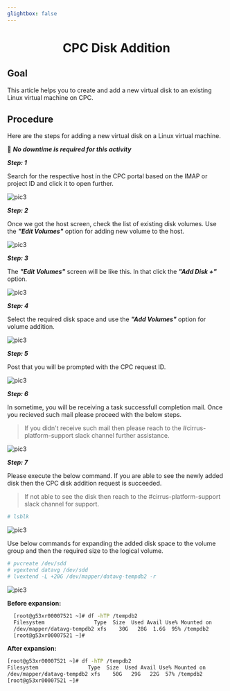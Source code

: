 ```yaml
---
glightbox: false
---
```


<h1 align="center">CPC Disk Addition</h1>  

## Goal

This article helps you to create and add a new virtual disk to an existing Linux virtual machine on CPC.

## Procedure

Here are the steps for adding a new virtual disk on a Linux virtual machine.  

📌  ***No downtime is required for this activity***

***Step: 1***

Search for the respective host in the CPC portal based on the IMAP or project ID and click it to open further.

![pic3](./pictures/Picture_CPC_Disk_Addition1.png)

***Step: 2***

Once we got the host screen, check the list of existing disk volumes. Use the ***"Edit Volumes"*** option for adding new volume to the host.

![pic3](./pictures/Picture_CPC_Disk_Addition2.png)

***Step: 3***

The ***"Edit Volumes"*** screen will be like this. In that click the ***"Add Disk +"*** option.

![pic3](./pictures/Picture_CPC_Disk_Addition3.png)

***Step: 4***

Select the required disk space and use the ***"Add Volumes"*** option for volume addition.

![pic3](./pictures/Picture_CPC_Disk_Addition4.png)

***Step: 5***

Post that you will be prompted with the CPC request ID.

![pic3](./pictures/Picture_CPC_Disk_Addition5.png)

***Step: 6***

In sometime, you will be receiving a task successfull completion mail. Once you recieved such mail please proceed with the below steps.
  
  > If you didn't receive such mail then please reach to the #cirrus-platform-support slack channel further assistance.

![pic3](./pictures/Picture_CPC_Disk_Addition6.png)

***Step: 7***

Please execute the below command. If you are able to see the newly added disk then the CPC disk addition request is succeeded.

 > If not able to see the disk then reach to the #cirrus-platform-support slack channel for support.

```bash
# lsblk
```

![pic3](./pictures/Picture_CPC_Disk_Addition7.png)

Use below commands for expanding the added disk space to the volume group and then the required size to the logical volume.

```bash
# pvcreate /dev/sdd
# vgextend datavg /dev/sdd
# lvextend -L +20G /dev/mapper/datavg-tempdb2 -r
```

![pic3](./pictures/Picture_CPC_Disk_Addition8.png)

**Before expansion:**

```bash
  [root@g53xr00007521 ~]# df -hTP /tempdb2
  Filesystem                Type  Size  Used Avail Use% Mounted on
  /dev/mapper/datavg-tempdb2 xfs    30G   28G  1.6G  95% /tempdb2
  [root@g53xr00007521 ~]# 
```

**After expansion:**

```bash
[root@g53xr00007521 ~]# df -hTP /tempdb2
Filesystem                Type  Size  Used Avail Use% Mounted on
/dev/mapper/datavg-tempdb2 xfs    50G   29G   22G  57% /tempdb2
[root@g53xr00007521 ~]#
```
